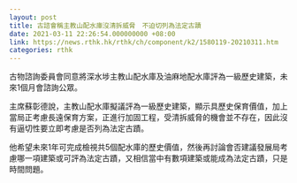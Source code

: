 ```yaml
---
layout: post
title: 古諮會稱主教山配水庫沒清拆威脅　不迫切列為法定古蹟
date: 2021-03-11 22:26:54.000000000 +08:00
link: https://news.rthk.hk/rthk/ch/component/k2/1580119-20210311.htm
categories: rthk
---
```


古物諮詢委員會同意將深水埗主教山配水庫及油麻地配水庫評為一級歷史建築，未來1個月會諮詢公眾。

主席蘇彰德說，主教山配水庫擬議評為一級歷史建築，顯示具歷史保育價值，加上當局正考慮長遠保育方案，正進行加固工程，受清拆威脅的機會並不存在，因此沒有逼切性要立即考慮是否列為法定古蹟。

他希望未來1年可完成檢視共5個配水庫的歷史價值，然後再討論會否建議發展局考慮哪一項建築或可評為法定古蹟，又相信當中有數項建築或能成為法定古蹟，只是時間問題。
